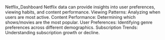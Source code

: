  Netflix_Dashboard
 Netflix data can provide insights into user preferences, viewing habits, and content performance. 
Viewing Patterns: Analyzing when users are most active.
Content Performance: Determining which shows/movies are the most popular.
User Preferences: Identifying genre preferences across different demographics.
Subscription Trends: Understanding subscription growth or decline.
